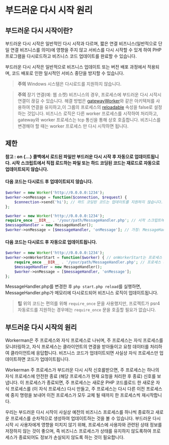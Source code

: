 # 부드러운 다시 시작 원리
## 부드러운 다시 시작이란?

부드러운 다시 시작은 일반적인 다시 시작과 다르며, 짧은 연결 비즈니스(일반적으로 단일 연결 비즈니스를 의미)에 영향을 주지 않고 서비스를 다시 시작할 수 있게 하여 PHP 프로그램을 다시로드하고 비즈니스 코드 업데이트를 완료할 수 있습니다.

부드러운 다시 시작은 일반적으로 비즈니스 업데이트 또는 버전 배포 과정에서 적용되며, 코드 배포로 인한 일시적인 서비스 중단을 방지할 수 있습니다.

> **주의**
> Windows 시스템은 다시로드를 지원하지 않습니다.

> **주의**
> 장기 연결(예: 웹 소켓) 비즈니스의 경우, 프로세스에 부드러운 다시 시작시 연결이 끊길 수 있습니다. 해결 방법은 [gatewayWorker](https://www.workerman.net/doc/gateway-worker)와 같은 아키텍처를 사용하여 연결을 유지하고,이 그룹의 프로세스의 [reloadable](../worker/reloadable.md) 속성을 false로 설정하는 것입니다. 비즈니스 로직은 다른 worker 프로세스를 시작하여 처리하고, gateway와 worker 프로세스는 tcp 통신을 통해 상호 호출합니다. 비즈니스를 변경해야 할 때는 worker 프로세스 만 다시 시작하면 됩니다.

## 제한
**참고 : on {...} 콜백에서 로드된 파일만 부드러운 다시 시작 후 자동으로 업데이트됩니다. 시작 스크립트에서 직접 로드하는 파일 또는 하드 코딩된 코드는 재로드로 자동으로 업데이트되지 않습니다.**

#### 다음 코드는 다시로드 후 업데이트되지 않습니다.
```php
$worker = new Worker('http://0.0.0.0:1234');
$worker->onMessage = function($connection, $request) {
    $connection->send('hi'); // 하드 코딩된 코드는 업데이트를 지원하지 않습니다.
};
```

```php
$worker = new Worker('http://0.0.0.0:1234');
require_once __DIR__ . '/your/path/MessageHandler.php'; // 시작 스크립트에서 직접로드된 파일은 업데이트를 지원하지 않습니다.
$messageHandler = new MessageHandler();
$worker->onMessage = [$messageHandler, 'onMessage']; // 가정: MessageHandler 클래스에 onMessage 메서드가 있다고 가정합니다.
```


#### 다음 코드는 다시로드 후 자동으로 업데이트됩니다.
```php
$worker = new Worker('http://0.0.0.0:1234');
$worker->onWorkerStart = function($worker) { // onWorkerStart는 프로세스 시작 후 트리거됩니다.
    require_once __DIR__ . '/your/path/MessageHandler.php'; // 프로세스 시작 후에 로드된 파일은 업데이트를 지원합니다.
    $messageHandler = new MessageHandler();
    $worker->onMessage = [$messageHandler, 'onMessage'];
};
```
MessageHandler.php를 변경한 후 `php start.php reload`를 실행하면, MessageHandler.php가 메모리에 다시로드되어 비즈니스 로직이 업데이트됩니다.

> **팁**
> 위의 코드는 편의를 위해 `require_once` 문을 사용했지만, 프로젝트가 psr4 자동로드를 지원하는 경우에는 `require_once` 문을 호출할 필요가 없습니다.

## 부드러운 다시 시작의 원리

Workerman은 주 프로세스와 자식 프로세스로 나뉘며, 주 프로세스는 자식 프로세스를 모니터링하고, 자식 프로세스는 클라이언트의 연결을 받아들이고 요청 데이터를 처리하여 클라이언트에 응답합니다. 비즈니스 코드가 업데이트되면 사실상 자식 프로세스만 업데이트하면 코드가 업데이트됩니다.

Workerman 주 프로세스가 부드러운 다시 시작 신호를받으면, 주 프로세스는 하나의 자식 프로세스에 안전한 종료 (해당 프로세스가 현재 요청을 처리한 후 종료) 신호를 보냅니다. 이 프로세스가 종료되면, 주 프로세스는 새로운 PHP 코드를로드 한 새로운 자식 프로세스를 (이 자식 프로세스) 다시 만들고, 주 프로세스는 다시 다른 이전 프로세스에 중지 명령을 보내어 이전 프로세스가 모두 교체 될 때까지 한 프로세스씩 재시작합니다.

우리는 부드러운 다시 시작이 사실상 예전의 비즈니스 프로세스를 하나씩 종료하고 새로운 프로세스를 순차적으로 생성하여 업데이트하는 것을 볼 수 있습니다. 부드러운 다시 시작 시 사용자에게 영향을 미치지 않기 위해, 프로세스에 사용자와 관련된 상태 정보를 저장하지 않는 것이 좋으며, 즉 비즈니스 프로세스가 상태를 유지하지 않도록하여 프로세스가 종료되어도 정보가 손실되지 않도록 하는 것이 필요합니다.
